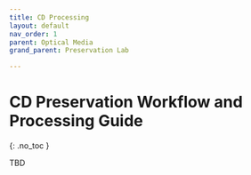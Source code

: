 ```yaml
---
title: CD Processing
layout: default
nav_order: 1
parent: Optical Media
grand_parent: Preservation Lab

---
```



# CD Preservation Workflow and Processing Guide
{: .no_toc }

TBD
